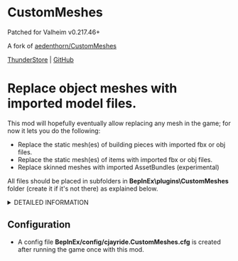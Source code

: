 # CustomMeshes

Patched for Valheim v0.217.46+

A fork of [aedenthorn/CustomMeshes](https://github.com/aedenthorn/ValheimMods/tree/master/CustomMeshes) 

[ThunderStore](https://thunderstore.io/c/valheim/p/cjayride/CustomMeshes) | [GitHub](https://github.com/cjayride/CustomMeshes_Fork)

# Replace object meshes with imported model files.

This mod will hopefully eventually allow replacing any mesh in the game; for now it lets you do the following:  
  
-   Replace the static mesh(es) of building pieces with imported fbx or obj files.
-   ﻿Replace the static mesh(es) of items with imported fbx or obj files.﻿
-   Replace skinned meshes with imported AssetBundles (experimental)
  
All files should be placed in subfolders in **BepInEx\plugins\CustomMeshes** folder (create it if it's not there) as explained below. 

<details>
  <summary>DETAILED INFORMATION</summary>
  
# Building Pieces

To import static meshes for building pieces, do the following:  

**[Step One:]** create a folder with the name of the thing you are replacing.  

For example, to replace the wooden chest meshes, create a subfolder in **BepInEx\plugins\CustomMeshes** called:  **piece_chest_wood**

**[Step Two:]** create a subfolder for each of the states of the building piece: **New**, **Worn**, **Broken** 

So now you should have three folders: 

**BepInEx\plugins\CustomMeshes\piece_chest_wood\New**  
**BepInEx\plugins\CustomMeshes\piece_chest_wood\Worn**  
**BepInEx\plugins\CustomMeshes\piece_chest_wood\Broken** 

**Step Three:** put fbx or obj files corresponding to each MeshFilter name into that folder, e.g.: 

woodchest.fbx
woodchesttop_closed.fbx

# Items 

To import static meshes for items, you need the item name, the renderer object name, and either the mesh filter name or the skinned mesh renderer name, depending on the item. You can find these by turning on debug in the config file and looking at the messages when the item spawns, e.g.:  

CustomMeshes got mesh filter item name: HelmetPadded, obj: HelmetPadded, mf: default  

CustomMeshes got skinned mesh renderer, item name: HelmetPadded, obj: attach_skin, smr: ChainLinkVisor  

You then create a file with the following folder structure:  

- BepInEx\plugins\CustomMeshes\<ItemName>\<ObjectName>\<MeshFilterName>.obj  

and/or  

- BepInEx\plugins\CustomMeshes\<ItemName>\<ObjectName>\<SkinnedMeshRenderer>.obj

For example:  

- BepInEx\plugins\CustomMeshes\HelmetPadded\HelmetPadded\default.obj 

or  

- BepInEx\plugins\CustomMeshes\HelmetPadded\attach_skin\ChainLinkVisor.obj 

# Player Meshes 

To import player meshes, you need to create an AssetBundle with a **body** object in it. Please don't ask me how to do that, I have no clue. You can ask people working on it in my discord server if you know something about Unity. 

**Step One:** create a folder called **player** with a subfolder called **model** in the **CustomMeshes** folder. So now you have: 

**BepInEx\plugins\CustomMeshes\player\model**  

**Step Two:** put the asset bundle you created in the subfolder, naming it **0** for male and **1** for female (make sure it has no file extension).


</details>

	
## Configuration

- A config file **BepInEx/config/cjayride.CustomMeshes.cfg** is created after running the game once with this mod.  
